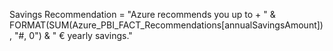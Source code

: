 Savings Recommendation = "Azure recommends you up to + " & FORMAT(SUM(Azure_PBI_FACT_Recommendations[annualSavingsAmount]), "#, 0") & " € yearly savings."
